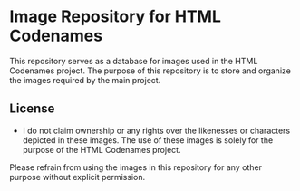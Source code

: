 
# Image Repository for HTML Codenames

This repository serves as a database for images used in the HTML Codenames project. The purpose of this repository is to store and organize the images required by the main project.

## License
- I do not claim ownership or any rights over the likenesses or characters depicted in these images. The use of these images is solely for the purpose of the HTML Codenames project.

Please refrain from using the images in this repository for any other purpose without explicit permission.



